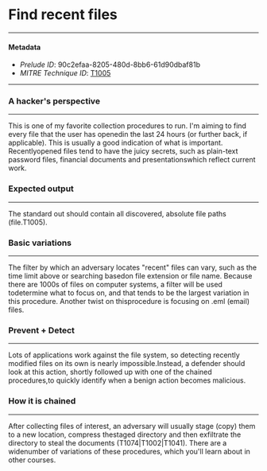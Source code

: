 
# Find recent files

---

#### Metadata

- *Prelude ID*: 90c2efaa-8205-480d-8bb6-61d90dbaf81b
- *MITRE Technique ID*: [T1005](https://attack.mitre.org/techniques/T1005/)

---

### A hacker's perspective

---

This is one of my favorite collection procedures to run. I'm aiming to find every file that the user has openedin the last 24 hours (or further back, if applicable). This is usually a good indication of what is important. Recentlyopened files tend to have the juicy secrets, such as plain-text password files, financial documents and presentationswhich reflect current work.

### Expected output

---

The standard out should contain all discovered, absolute file paths (file.T1005).

### Basic variations

---

The filter by which an adversary locates "recent" files can vary, such as the time limit above or searching basedon file extension or file name. Because there are 1000s of files on computer systems, a filter will be used todetermine what to focus on, and that tends to be the largest variation in this procedure. Another twist on thisprocedure is focusing on .eml (email) files.

### Prevent + Detect

---

Lots of applications work against the file system, so detecting recently modified files on its own is nearly impossible.Instead, a defender should look at this action, shortly followed up with one of the chained procedures,to quickly identify when a benign action becomes malicious.

### How it is chained

---

After collecting files of interest, an adversary will usually stage (copy) them to a new location, compress thestaged directory and then exfiltrate the directory to steal the documents (T1074|T1002|T1041). There are a widenumber of variations of these procedures, which you'll learn about in other courses.
